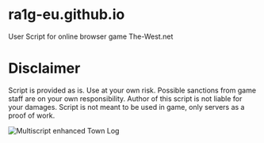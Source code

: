 # ra1g-eu.github.io
User Script for online browser game The-West.net

# Disclaimer
Script is provided as is. Use at your own risk. Possible sanctions from game staff are on your own responsibility. Author of this script is not liable for your damages.
Script is not meant to be used in game, only servers as a proof of work.

![Multiscript enhanced Town Log](https://ra1g.eu/multiscript/gp_townLog.png)
